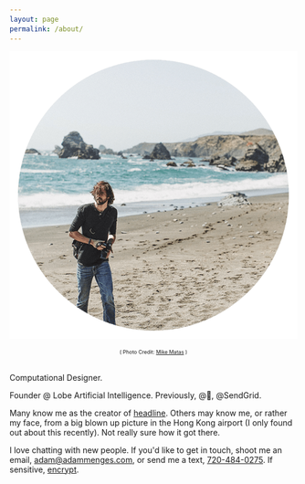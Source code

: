 ```yaml
---
layout: page
permalink: /about/
---
```


![mike](/images/circle-mike-me.png)
<center><div style="font-size: 9px">( Photo Credit: <a href="http://www.mikematas.com/">Mike Matas</a> )</div></center>

<br />

Computational Designer.

Founder @ Lobe Artificial Intelligence. Previously, @, @SendGrid.

Many know me as the creator of [headline](http://headline.adammenges.com). Others may know me, or rather my face, from a big blown up picture in the Hong Kong airport (I only found out about this recently). Not really sure how it got there.

I love chatting with new people. If you'd like to get in touch, shoot me an email, <adam@adammenges.com>, or send me a text, [720-484-0275](sms:720-484-0275). If sensitive, [encrypt](https://keybase.io/adammenges).
